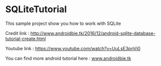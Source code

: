 # SQLiteTutorial
This sample project show you how to work with SQLite 

Credit link : http://www.androidbie.tk/2016/12/android-sqlite-database-tutorial-create.html 

Youtube link : https://www.youtube.com/watch?v=UuLsE3pnVi0

You can find more android tutorial here : www.androidbie.tk
